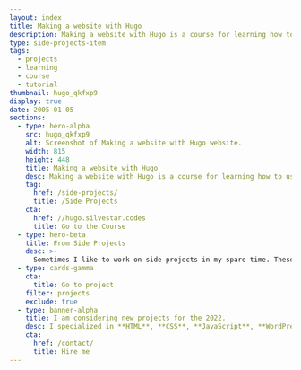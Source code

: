 ```yaml
---
layout: index
title: Making a website with Hugo
description: Making a website with Hugo is a course for learning how to use Hugo.
type: side-projects-item
tags:
  - projects
  - learning
  - course
  - tutorial
thumbnail: hugo_qkfxp9
display: true
date: 2005-01-05
sections:
  - type: hero-alpha
    src: hugo_qkfxp9
    alt: Screenshot of Making a website with Hugo website.
    width: 815
    height: 448
    title: Making a website with Hugo
    desc: Making a website with Hugo is a course for learning how to use Hugo.
    tag:
      href: /side-projects/
      title: /Side Projects
    cta:
      href: //hugo.silvestar.codes
      title: Go to the Course
  - type: hero-beta
    title: From Side Projects
    desc: >-
      Sometimes I like to work on side projects in my spare time. These are my other open-source side projects.
  - type: cards-gamma
    cta:
      title: Go to project
    filter: projects
    exclude: true
  - type: banner-alpha
    title: I am considering new projects for the 2022.
    desc: I specialized in **HTML**, **CSS**, **JavaScript**, **WordPress**, **Shopify**, and **JAMstack** technologies.
    cta:
      href: /contact/
      title: Hire me
---
```

